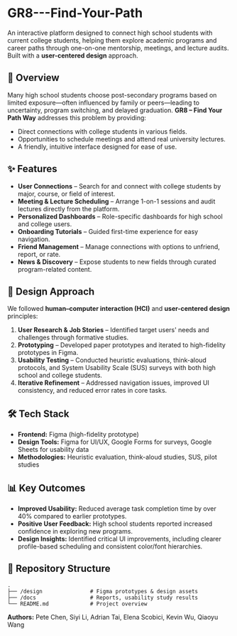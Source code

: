 # GR8---Find-Your-Path

An interactive platform designed to connect high school students with current college students, helping them explore academic programs and career paths through one-on-one mentorship, meetings, and lecture audits. Built with a **user-centered design** approach.

## 📌 Overview

Many high school students choose post-secondary programs based on limited exposure—often influenced by family or peers—leading to uncertainty, program switching, and delayed graduation.
**GR8 – Find Your Path Way** addresses this problem by providing:

* Direct connections with college students in various fields.
* Opportunities to schedule meetings and attend real university lectures.
* A friendly, intuitive interface designed for ease of use.

## ✨ Features

* **User Connections** – Search for and connect with college students by major, course, or field of interest.
* **Meeting & Lecture Scheduling** – Arrange 1-on-1 sessions and audit lectures directly from the platform.
* **Personalized Dashboards** – Role-specific dashboards for high school and college users.
* **Onboarding Tutorials** – Guided first-time experience for easy navigation.
* **Friend Management** – Manage connections with options to unfriend, report, or rate.
* **News & Discovery** – Expose students to new fields through curated program-related content.

## 🎯 Design Approach

We followed **human–computer interaction (HCI)** and **user-centered design** principles:

1. **User Research & Job Stories** – Identified target users' needs and challenges through formative studies.
2. **Prototyping** – Developed paper prototypes and iterated to high-fidelity prototypes in Figma.
3. **Usability Testing** – Conducted heuristic evaluations, think-aloud protocols, and System Usability Scale (SUS) surveys with both high school and college students.
4. **Iterative Refinement** – Addressed navigation issues, improved UI consistency, and reduced error rates in core tasks.

## 🛠️ Tech Stack

* **Frontend:** Figma (high-fidelity prototype)
* **Design Tools:** Figma for UI/UX, Google Forms for surveys, Google Sheets for usability data
* **Methodologies:** Heuristic evaluation, think-aloud studies, SUS, pilot studies

## 📊 Key Outcomes

* **Improved Usability:** Reduced average task completion time by over 40% compared to earlier prototypes.
* **Positive User Feedback:** High school students reported increased confidence in exploring new programs.
* **Design Insights:** Identified critical UI improvements, including clearer profile-based scheduling and consistent color/font hierarchies.

## 📂 Repository Structure

```
.
├── /design               # Figma prototypes & design assets
├── /docs                 # Reports, usability study results
└── README.md             # Project overview
```

**Authors:** Pete Chen, Siyi Li, Adrian Tai, Elena Scobici, Kevin Wu, Qiaoyu Wang

